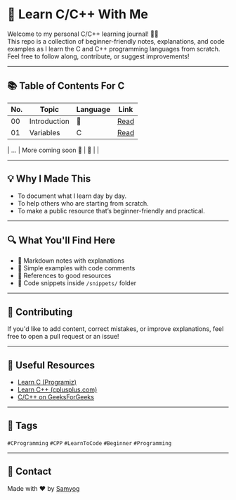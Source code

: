 # 🚀 Learn C/C++ With Me

Welcome to my personal C/C++ learning journal! 👨‍💻  
This repo is a collection of beginner-friendly notes, explanations, and code examples as I learn the C and C++ programming languages from scratch. Feel free to follow along, contribute, or suggest improvements!

---

## 📚 Table of Contents For C

| No. | Topic                  | Language | Link                          |
|-----|------------------------|----------|--------------------------------|
| 00  | Introduction           | 📝       | [Read](posts/c/00-introduction.md)     |
| 01  | Variables              | C         | [Read]()        |

| ... | More coming soon 🚧    | 🔧       |                                |

---

## 💡 Why I Made This

- To document what I learn day by day.
- To help others who are starting from scratch.
- To make a public resource that’s beginner-friendly and practical.

---

## 🔍 What You'll Find Here

- 📘 Markdown notes with explanations
- 🧠 Simple examples with code comments
- 🔗 References to good resources
- 📂 Code snippets inside `/snippets/` folder

---

## 🤝 Contributing

If you'd like to add content, correct mistakes, or improve explanations, feel free to open a pull request or an issue!

---

## 🔗 Useful Resources

- [Learn C (Programiz)](https://www.programiz.com/c-programming)
- [Learn C++ (cplusplus.com)](https://cplusplus.com/doc/tutorial/)
- [C/C++ on GeeksForGeeks](https://www.geeksforgeeks.org/c-plus-plus/)

---

## 📌 Tags

`#CProgramming` `#CPP` `#LearnToCode` `#Beginner` `#Programming`

---

## 📧 Contact

Made with ❤️ by [Samyog](https://github.com/Iam-samyog)
